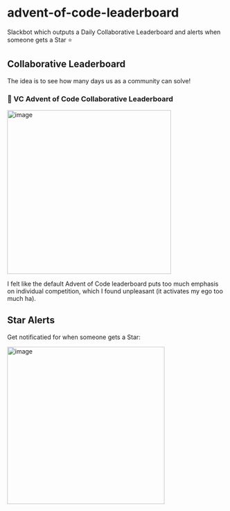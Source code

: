 # advent-of-code-leaderboard

Slackbot which outputs a Daily Collaborative Leaderboard and alerts when someone gets a Star ⭐️

## Collaborative Leaderboard

The idea is to see how many days us as a community can solve!

### :christmas_tree: VC Advent of Code Collaborative Leaderboard

<img width="378" alt="image" src="https://github.com/user-attachments/assets/ca8b1eb3-6814-4500-b668-a122712bfc68">

I felt like the default Advent of Code leaderboard puts too much emphasis on individual competition, which I found unpleasant (it activates my ego too much ha).

## Star Alerts

Get notificatied for when someone gets a Star:

<img width="363" alt="image" src="https://github.com/user-attachments/assets/2ac934f7-11f3-4e1e-a92d-fe580029dda5">

